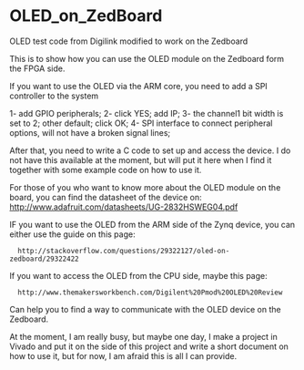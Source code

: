# OLED_on_ZedBoard
OLED test code from Digilink modified to work on the Zedboard

This is to show how you can use the OLED module on the Zedboard form the FPGA side.

If you want to use the OLED via the ARM core, you need to add a SPI controller to the system

1- add GPIO peripherals;
2- click YES; add IP;
3- the channel1 bit width is set to 2; other default; click OK;
4- SPI interface to connect peripheral options, will not have a broken signal lines;

After that, you need to write a C code to set up and access the device. 
I do not have this available at the moment, but will put it here when I find it together with some example code on how to use it.

For those of you who want to know more about the OLED module on the board, you can find the datasheet of the device on:
       http://www.adafruit.com/datasheets/UG-2832HSWEG04.pdf

IF you want to use the OLED from the ARM side of the Zynq device, you can either use the guide on this page:

      http://stackoverflow.com/questions/29322127/oled-on-zedboard/29322422


If you want to access the OLED from the CPU side, maybe this page:

      http://www.themakersworkbench.com/Digilent%20Pmod%20OLED%20Review

Can help you to find a way to communicate with the OLED device on the Zedboard.

At the moment, I am really busy, but maybe one day, I make a project in Vivado and put it on the side of this project and write a short document on how to use it, but for now, I am afraid this is all I can provide.
